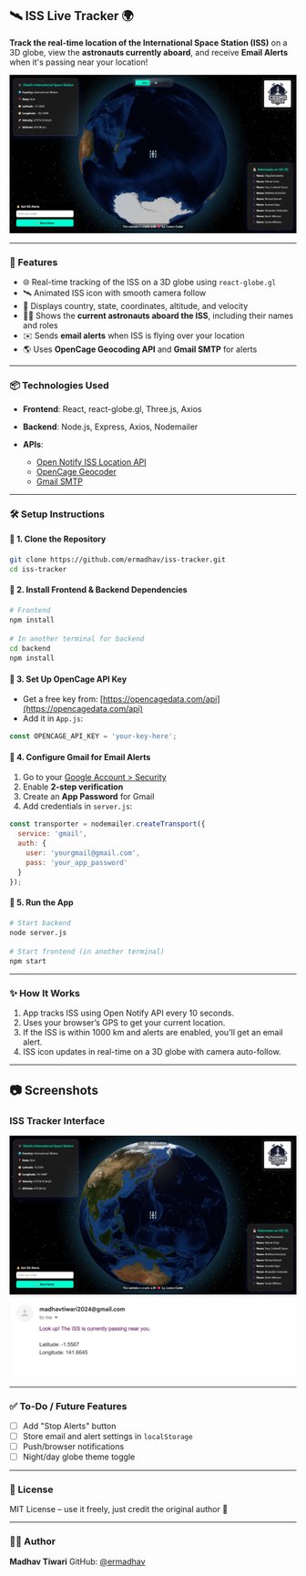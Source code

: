 ## 🛰️ ISS Live Tracker 🌍

**Track the real-time location of the International Space Station (ISS)** on a 3D globe, view the **astronauts currently aboard**, and receive **Email Alerts** when it's passing near your location!



![ISS Tracker Preview](client/src/assets/image.png) 

---

### 🚀 Features

* 🌐 Real-time tracking of the ISS on a 3D globe using `react-globe.gl`
* 🛰️ Animated ISS icon with smooth camera follow
* 📍 Displays country, state, coordinates, altitude, and velocity
* 🧑‍🚀 Shows the **current astronauts aboard the ISS**, including their names and roles
* ✉️ Sends **email alerts** when ISS is flying over your location
* 🌎 Uses **OpenCage Geocoding API** and **Gmail SMTP** for alerts

---

### 📦 Technologies Used

* **Frontend**: React, react-globe.gl, Three.js, Axios
* **Backend**: Node.js, Express, Axios, Nodemailer
* **APIs**:

  * [Open Notify ISS Location API](http://open-notify.org/Open-Notify-API/ISS-Location-Now/)
  * [OpenCage Geocoder](https://opencagedata.com/)
  * [Gmail SMTP](https://support.google.com/accounts/answer/185833?hl=en)

---

### 🛠️ Setup Instructions

#### 🔹 1. Clone the Repository

```bash
git clone https://github.com/ermadhav/iss-tracker.git
cd iss-tracker
```

#### 🔹 2. Install Frontend & Backend Dependencies

```bash
# Frontend
npm install

# In another terminal for backend
cd backend
npm install
```

#### 🔹 3. Set Up OpenCage API Key

* Get a free key from: [https://opencagedata.com/api](https://opencagedata.com/api)
* Add it in `App.js`:

```js
const OPENCAGE_API_KEY = 'your-key-here';
```

#### 🔹 4. Configure Gmail for Email Alerts

1. Go to your [Google Account > Security](https://myaccount.google.com/security)
2. Enable **2-step verification**
3. Create an **App Password** for Gmail
4. Add credentials in `server.js`:

```js
const transporter = nodemailer.createTransport({
  service: 'gmail',
  auth: {
    user: 'yourgmail@gmail.com',
    pass: 'your_app_password'
  }
});
```

#### 🔹 5. Run the App

```bash
# Start backend
node server.js

# Start frontend (in another terminal)
npm start
```

---

### ✨ How It Works

1. App tracks ISS using Open Notify API every 10 seconds.
2. Uses your browser’s GPS to get your current location.
3. If the ISS is within 1000 km and alerts are enabled, you'll get an email alert.
4. ISS icon updates in real-time on a 3D globe with camera auto-follow.

---

## 📷 Screenshots

### ISS Tracker Interface
![ISS Tracker Demo](client/src/assets/image2.png)
![ISS Tracker Demo](client/src/assets/screenshot.png)


---

### ✅ To-Do / Future Features

* [ ] Add "Stop Alerts" button
* [ ] Store email and alert settings in `localStorage`
* [ ] Push/browser notifications
* [ ] Night/day globe theme toggle

---

### 📄 License

MIT License – use it freely, just credit the original author 🙌

---

### 👨‍💻 Author

**Madhav Tiwari**
GitHub: [@ermadhav](https://github.com/ermadhav)
